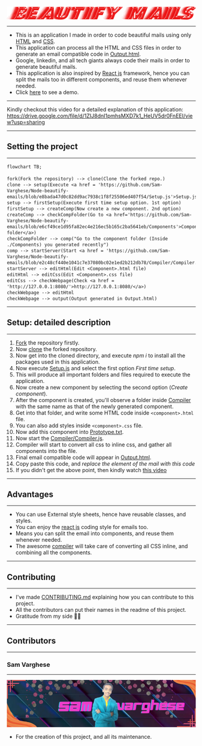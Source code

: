 ![Logo](logo.png)

---

- This is an application I made in order to code beautiful mails using only [HTML](https://www.wikiwand.com/en/HTML) and [CSS](https://www.wikiwand.com/en/CSS).
- This application can process all the HTML and CSS files in order to generate an email compatible code in [Output.html](./Output.html).
- Google, linkedin, and all tech giants always code their mails in order to generate beautiful mails.
- This application is also inspired by [React js](https://reactjs.org/) framework, hence you can split the mails too in different components, and reuse them whenever needed.
- Click [here](./Demos/demo1.png) to see a demo.

---

Kindly checkout this video for a detailed explanation of this application: https://drive.google.com/file/d/1ZIJ8dnI1pmhsMXD7k1_HeUV5dr0FnEEI/view?usp=sharing

---

## Setting the project

---

```mermaid
flowchart TB;

fork(Fork the repository) --> clone(Clone the forked repo.)
clone --> setup(Execute <a href = 'https://github.com/Sam-Varghese/Node-beautify-emails/blob/e8bada47d0c82dd9ac7938c1f8f25506ed407f54/Setup.js'>Setup.js</a>)
setup --> firstSetup(Execute first time setup option. 1st option)
firstSetup --> createComp(Now create a new component. 2nd option)
createComp --> checkCompFolder(Go to <a href='https://github.com/Sam-Varghese/Node-beautify-emails/blob/e6cf49ce1d95fa82ec4e216ec5b165c2ba5641eb/Components'>Components folder</a>)
checkCompFolder --> comp("Go to the component folder (Inside ./Components) you generated recently")
comp --> startServer(Start <a href = 'https://github.com/Sam-Varghese/Node-beautify-emails/blob/e2c48cf440e1041c7e37080bc02e1ed2b212db78/Compiler/Compiler.js'>Compiler/Compiler.js</a>)
startServer --> editHtml(Edit <Component>.html file)
editHtml --> editCss(Edit <Component>.css file)
editCss --> checkWebpage(Check <a href = 'http://127.0.0.1:8080/'>http://127.0.0.1:8080/</a>)
checkWebpage --> editHtml
checkWebpage --> output(Output generated in Output.html)
```

---

## Setup: detailed description

---

1. [Fork](https://docs.github.com/en/get-started/quickstart/fork-a-repo) the repository firstly.
2. Now [clone](https://docs.github.com/en/repositories/creating-and-managing-repositories/cloning-a-repository) the forked repository.
3. Now get into the cloned directory, and execute *npm i* to install all the packages used in this application.
4. Now execute [Setup.js](Setup.js) and select the first option *First time setup*.
5. This will produce all important folders and files required to execute the application.
6. Now create a new component by selecting the second option (*Create component*).
7. After the component is created, you'll observe a folder inside [Compiler](Compiler/) with the same name as that of the newly generated component.
8. Get into that folder, and write some HTML code inside `<component>.html` file. 
9. You can also add styles inside `<component>.css` file.
10. Now add this component into [Prototype.txt](Prototype.txt).
11. Now start the [Compiler/Compiler.js](Compiler/Compiler.js).
12. Compiler will start to convert all css to inline css, and gather all components into the file.
13. Final email compatible code will appear in [Output.html](Output.html).
14. Copy paste this code, and *replace the element of the mail with this code*
15. If you didn't get the above point, then kindly watch [this video](https://youtu.be/ZSSqsEVsChc)

---

## Advantages

--- 

- You can use External style sheets, hence have reusable classes, and styles.
- You can enjoy the [react js](https://reactjs.org/) coding style for emails too.
- Means you can split the email into components, and reuse them whenever needed.
- The awesome [compiler](Compiler/Compiler.js) will take care of converting all CSS inline, and combining all the components.

---

## Contributing

---

- I've made [CONTRIBUTING.md](CONTRIBUTING.md) explaining how you can contribute to this project.
- All the contributors can put their names in the readme of this project.
- Gratitude from my side 🙂🎉

---

## Contributors

---

### Sam Varghese

---

![Sam Varghese's banner](https://raw.githubusercontent.com/Sam-Varghese/Sam-Varghese/main/Documents/Sam.png)

- For the creation of this project, and all its maintenance.